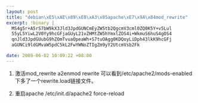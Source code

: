 ```yaml
--- 
layout: post
title: "debian\xE5\xAE\x89\xE8\xA3\x85apache\xE7\x9A\x84mod_rewrite"
excerpt: !binary |
  MS4g5r+A5rS7bW9kX3Jld3JpdGUNCmEyZW5tb2QgcmV3cml0ZQ0K5Y+v5Lul
  55yL5YiwL2V0Yy9hcGFjaGUyL21vZHMtZW5hYmxlZOS4i+WkmuS6huS4gOS4
  qnJld3JpdGUubG9hZOmTvuaOpeaWh+S7tuOAgg0KDQoyLiDph43lkK9hcGFj
  aGUNCi9ldGMvaW5pdC5kL2FwYWNoZTIgZm9yY2UtcmVsb2Fk

date: 2009-06-02 10:09:22 +08:00
---
```

1. 激活mod_rewrite
a2enmod rewrite
可以看到/etc/apache2/mods-enabled下多了一个rewrite.load链接文件。

2. 重启apache
/etc/init.d/apache2 force-reload

